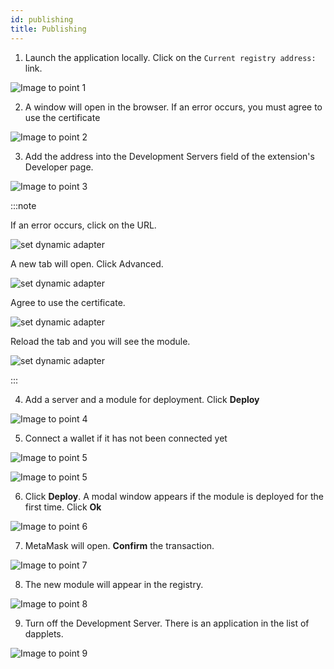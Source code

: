```yaml
---
id: publishing
title: Publishing
---
```


1. Launch the application locally. Click on the `Current registry address:` link.

  ![Image to point 1](/img/pub_01.png)

2. A window will open in the browser. If an error occurs, you must agree to use the certificate

  ![Image to point 2](/img/pub_02.png)

3. Add the address into the Development Servers field of the extension's Developer page.

  ![Image to point 3](/img/pub_03.png)

:::note

  If an error occurs, click on the URL.

  ![set dynamic adapter](/img/gs_4.jpg)

  A new tab will open. Click Advanced.

  ![set dynamic adapter](/img/gs_5.jpg)

  Agree to use the certificate.

  ![set dynamic adapter](/img/gs_6.jpg)

  Reload the tab and you will see the module.

  ![set dynamic adapter](/img/gs_7.jpg)

:::

4. Add a server and a module for deployment. Click **Deploy**

  ![Image to point 4](/img/pub_04.png)

5. Connect a wallet if it has not been connected yet

  ![Image to point 5](/img/pub_05_1.png)

  ![Image to point 5](/img/pub_05_2.png)

6. Click **Deploy**. A modal window appears if the module is deployed for the first time. Click **Ok**

  ![Image to point 6](/img/pub_07.png)

7. MetaMask will open. **Confirm** the transaction.

  ![Image to point 7](/img/pub_08.png)

8. The new module will appear in the registry.

  ![Image to point 8](/img/pub_09.png)

9. Turn off the Development Server. There is an application in the list of dapplets.

  ![Image to point 9](/img/pub_10.png)
